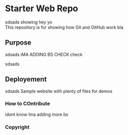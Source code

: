 # Starter Web Repo
sdsads
showing
hey yo			
This repository is for showing how Git and GitHub work
bla

## Purpose
sdsads
iMA ADDING BS
CHECK check


sdsads
## Deployement
sdsads
Sample website with plenty of files for demos

### How to COntribute

idont know
Ima adding more bs


### Copyright
